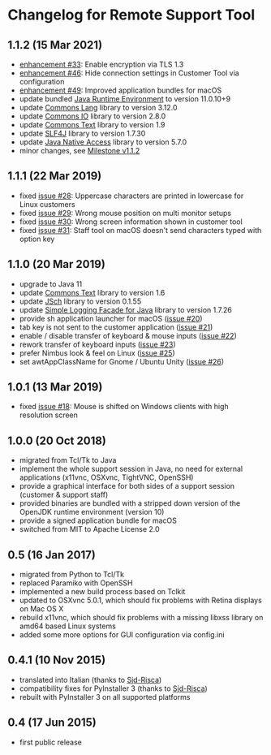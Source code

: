 Changelog for Remote Support Tool
=================================

1.1.2 (15 Mar 2021)
-------------------

-   [enhancement #33](https://github.com/OpenIndex/RemoteSupportTool/issues/33): Enable encryption via TLS 1.3
-   [enhancement #46](https://github.com/OpenIndex/RemoteSupportTool/issues/46): Hide connection settings in Customer Tool via configuration
-   [enhancement #49](https://github.com/OpenIndex/RemoteSupportTool/issues/46): Improved application bundles for macOS
-   update bundled [Java Runtime Environment](https://openjdk.java.net/) to version 11.0.10+9
-   update [Commons Lang](https://commons.apache.org/lang/) library to version 3.12.0
-   update [Commons IO](https://commons.apache.org/io) library to version 2.8.0
-   update [Commons Text](https://commons.apache.org/text/) library to version 1.9
-   update [SLF4J](https://www.slf4j.org/) library to version 1.7.30
-   update [Java Native Access](https://github.com/java-native-access/jna) library to version 5.7.0
-   minor changes, see [Milestone v1.1.2](https://github.com/OpenIndex/RemoteSupportTool/milestone/7)


1.1.1 (22 Mar 2019)
-------------------

-   fixed [issue #28](https://github.com/OpenIndex/RemoteSupportTool/issues/28): Uppercase characters are printed in lowercase for Linux customers
-   fixed [issue #29](https://github.com/OpenIndex/RemoteSupportTool/issues/29): Wrong mouse position on multi monitor setups
-   fixed [issue #30](https://github.com/OpenIndex/RemoteSupportTool/issues/30): Wrong screen information shown in customer tool
-   fixed [issue #31](https://github.com/OpenIndex/RemoteSupportTool/issues/31): Staff tool on macOS doesn't send characters typed with option key


1.1.0 (20 Mar 2019)
-------------------

-   upgrade to Java 11
-   update [Commons Text](https://commons.apache.org/text/) library to version 1.6
-   update [JSch](http://www.jcraft.com/jsch/) library to version 0.1.55
-   update [Simple Logging Facade for Java](https://www.slf4j.org/) library to version 1.7.26
-   provide sh application launcher for macOS ([issue #20](https://github.com/OpenIndex/RemoteSupportTool/issues/20))
-   tab key is not sent to the customer application ([issue #21](https://github.com/OpenIndex/RemoteSupportTool/issues/21))
-   enable / disable transfer of keyboard & mouse inputs ([issue #22](https://github.com/OpenIndex/RemoteSupportTool/issues/22))
-   rework transfer of keyboard inputs ([issue #23](https://github.com/OpenIndex/RemoteSupportTool/issues/23))
-   prefer Nimbus look & feel on Linux ([issue #25](https://github.com/OpenIndex/RemoteSupportTool/issues/25))
-   set awtAppClassName for Gnome / Ubuntu Unity ([issue #26](https://github.com/OpenIndex/RemoteSupportTool/issues/26))


1.0.1 (13 Mar 2019)
-------------------

-   fixed [issue #18](https://github.com/OpenIndex/RemoteSupportTool/issues/18): Mouse is shifted on Windows clients with high resolution screen


1.0.0 (20 Oct 2018)
-------------------

-   migrated from Tcl/Tk to Java
-   implement the whole support session in Java, no need for external applications (x11vnc, OSXvnc, TightVNC, OpenSSH)
-   provide a graphical interface for both sides of a support session (customer & support staff)
-   provided binaries are bundled with a stripped down version of the OpenJDK runtime environment (version 10)
-   provide a signed application bundle for macOS
-   switched from MIT to Apache License 2.0


0.5 (16 Jan 2017)
-----------------

-   migrated from Python to Tcl/Tk
-   replaced Paramiko with OpenSSH
-   implemented a new build process based on Tclkit
-   updated to OSXvnc 5.0.1, which should fix problems with Retina displays on Mac OS X
-   rebuild x11vnc, which should fix problems with a missing libxss library on amd64 based Linux systems
-   added some more options for GUI configuration via config.ini


0.4.1 (10 Nov 2015)
-------------------

-   translated into Italian (thanks to [Sjd-Risca](https://github.com/Sjd-Risca))
-   compatibility fixes for PyInstaller 3 (thanks to [Sjd-Risca](https://github.com/Sjd-Risca))
-   rebuilt with PyInstaller 3 on all supported platforms

0.4 (17 Jun 2015)
-----------------

-   first public release

